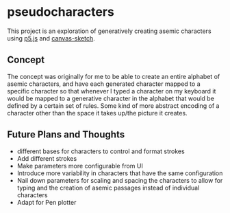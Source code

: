 # pseudocharacters

This project is an exploration of generatively creating asemic characters using [p5.js]("https://p5js.org/") and [canvas-sketch]("https://github.com/mattdesl/canvas-sketch-util").

## Concept

The concept was originally for me to be able to create an entire alphabet of asemic characters, and have each generated character mapped to a specific character so that whenever I typed a character on my keyboard it would be mapped to a generative character in the alphabet that would be defined by a certain set of rules. Some kind of more abstract encoding of a character other than the space it takes up/the picture it creates.

## Future Plans and Thoughts

- different bases for characters to control and format strokes
- Add different strokes
- Make parameters more configurable from UI
- Introduce more variability in characters that have the same configuration
- Nail down parameters for scaling and spacing the characters to allow for typing and the creation of asemic passages instead of individual characters
- Adapt for Pen plotter
